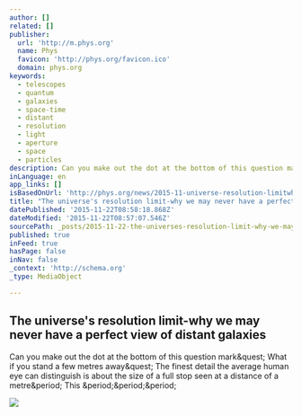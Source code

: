 ```yaml
---
author: []
related: []
publisher:
  url: 'http://m.phys.org'
  name: Phys
  favicon: 'http://phys.org/favicon.ico'
  domain: phys.org
keywords:
  - telescopes
  - quantum
  - galaxies
  - space-time
  - distant
  - resolution
  - light
  - aperture
  - space
  - particles
description: Can you make out the dot at the bottom of this question mark? What if you stand a few metres away? The finest detail the average human eye can distinguish is about the size of a full stop seen at a distance of a metre. This ...
inLanguage: en
app_links: []
isBasedOnUrl: 'http://phys.org/news/2015-11-universe-resolution-limitwhy-view-distant.html'
title: "The universe's resolution limit-why we may never have a perfect view of distant galaxies"
datePublished: '2015-11-22T08:58:18.868Z'
dateModified: '2015-11-22T08:57:07.546Z'
sourcePath: _posts/2015-11-22-the-universes-resolution-limit-why-we-may-never-have-a-perf.md
published: true
inFeed: true
hasPage: false
inNav: false
_context: 'http://schema.org'
_type: MediaObject

---
```

<article style=""><h1>The universe's resolution limit-why we may never have a perfect view of distant galaxies</h1><p>Can you make out the dot at the bottom of this question mark&amp;quest; What if you stand a few metres away&amp;quest; The finest detail the average human eye can distinguish is about the size of a full stop seen at a distance of a metre&amp;period; This &amp;period;&amp;period;&amp;period;</p><img src="http://cdn.phys.org/newman/csz/news/800/2015/1-theuniverses.jpg" /></article>